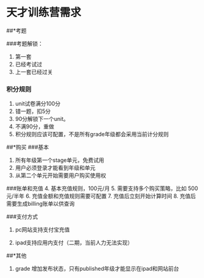 # 天才训练营需求

##*考题

###考题解锁：

1. 第一套
2. 已经考试过
3. 上一套已经过关

### 积分规则
1. unit试卷满分100分
2. 错一题，扣5分
3. 90分解锁下一个unit。
4. 不满90分，重做
5. 积分规则应该可配置，不是所有grade年级都会采用当前计分规则


##*购买
###基本
1. 所有年级第一个stage单元，免费试用
2. 用户必须登录才能看到年级和单元
3. 从第二个单元开始需要用户购买使用权

###账单和充值
4. 基本充值规则，100元/月
5. 需要支持多个购买策略，比如 500元/半年
6. 充值金额和充值规则需要可配置
7. 充值后立刻开始计算时间
8. 充值后需要生成billing账单以供查询

###支付方式
1. pc网站支持支付宝充值

2. ipad支持应用内支付（二期，当前人力无法实现）

##*其他
1. grade 增加发布状态，只有published年级才能显示在ipad和网站前台
